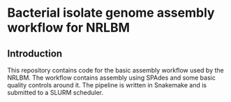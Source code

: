# Bacterial isolate genome assembly workflow for NRLBM

## Introduction

This repository contains code for the basic assembly workflow used by the NRLBM. The workflow contains assembly using SPAdes and some basic quality controls around it. The pipeline is written in Snakemake and is submitted to a SLURM scheduler.
